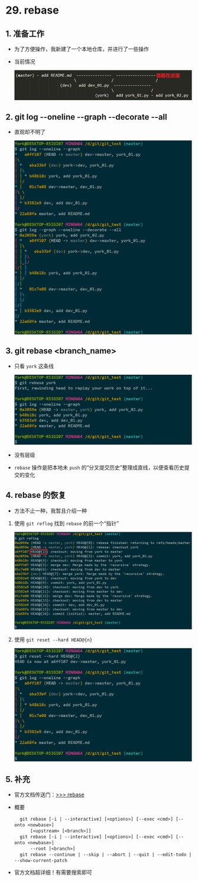 # 29. rebase

## 1. 准备工作

- 为了方便操作，我新建了一个本地仓库，并进行了一些操作
- 当前情况

    ![](./imgs/29-01_now_status.png)

## 2. git log \-\-oneline \-\-graph \-\-decorate \-\-all

- 直观却不明了

    ![](./imgs/29-02_decorate&all.png)

## 3. git rebase <branch\_name\>

- 只看 `york` 这条线

    ![](./imgs/29-03_git_rebase_york.png)

- 没有层级
- `rebase` 操作是把本地未 `push` 的“分叉提交历史”整理成直线，以便查看历史提交的变化

## 4. rebase 的恢复

- 方法不止一种，我暂且介绍一种

1. 使用 `git reflog` 找到 `rebase` 的前一个“指针”

    ![](./imgs/29-04_git_rebase.png)

2. 使用 `git reset --hard HEAD@{n}`

    ![](./imgs/29-05_git_reset_--hard.png)

## 5. 补充

- 官方文档传送门：<a href="https://git-scm.com/docs/git-rebase" target="_blank">>>> rebase</a>
- 概要

        git rebase [-i | --interactive] [<options>] [--exec <cmd>] [--onto <newbase>]
            [<upstream> [<branch>]]
        git rebase [-i | --interactive] [<options>] [--exec <cmd>] [--onto <newbase>]
            --root [<branch>]
        git rebase --continue | --skip | --abort | --quit | --edit-todo | --show-current-patch

- 官方文档超详细！有需要搜索即可
